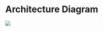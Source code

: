 # Architecture Diagram

[![](https://mermaid.ink/img/pako:eNqtmN1v2zYQwP8VQn3IGthBYqeuowEDuiTN8hCsaIIB27wHSqJsNpQokFRS9-N_3x0pUZ9OnbZ5iqjj8X53x7uTPwexTFgQBmtFiw25-32VE_jTZeQWVsGdNFSQ27IoxJacUxGXghou81XgRK242QpGrGQlmHIhwhfLZXycHE_gvZL3LHwxY_PTU_88feSJ2YSz4mOjqaXjl39XweFhe8G8PDwkX7wRTBOzYcRYA7U7V6bwfM9yTaghNN-SNX9gOTE8A8EJ4XksyoTnaxJJs4FHbnizmeaJ350kDB42SpZrlEsd9NEq-O9lGIZpmcfWCd7w6fS3L6vgOi9KE5ILutVEw2GMXLGcaa5XwRcSl5n13QO7rvU5xrEXCahwuG_i6j3yWlZvDkmVzAiIkmN4Zb0Rl0qx3ODihBRKPnCLS4nOaaE30jgXoZoKdQ0WKtCekGi7D2k7zB3qO-tkJEXjbxG_oneYg9U6njJ_YMq4aHLU5eJ1YA7gEbmsubidMAEUYKpz7topmpBYQSBjEEqlws2API0oCsZNxuqaKaGGNjwj3h-J5pScODIutl7urVTwsqYbedNE8YIZpsAuG8Qn_G4JmsS1YWRaQ0h5heeJIKz9fFAM4q9hp9juDuCYpV3ivxlVIwk82IhyO-jtqy3qcfzvlPzAYgiylWyZ7MIE_2D0ccMELt-HUls-54y8xPBz3eIEvz0DEI3Zi9Cf8B4OcGTdpRZRqwxVJnbts9VGqkIqF6sOAGS1YkkZs9YmCbfAZv5ust25-r6OPNolukk7suvEwb1T7IHLUqP4gSbnXpB4ycPDyhqfW3tlUt8e5_Bdtwjf9k3CtQO0DPNlL3M6odrHjs6GHec3jkahp44fFsZbAztj8hcVJXPn2X4zaHLXVR9q99rq1rCEpVA1Et-raCbL3LQanWYGmx1en5yZR6nuD3RdGetM0tYQZyrLk1U-aPPnXPmqsk-zb8l3Wj6L4mgZPaflDzQ5nwyXx9v_wB9VB8R-_gC5QyOBl8zKZlTdMxgDEp6mTNmaaoEj8BuDaitkfA-uxjmgzKuHSqsvU0UTElUKpvccCZrmWJSR4PEbAfqtb1ugVQZaAdJItF005gVnoZ0FnHJCm72NO8AJca1I5tA0oSXyhCn0AMJOy4IU8CgTbV2gmGBA_QThMAl2MLNY6q02LBvAXtZvxiDvFI3vPWAFBY7HtuBVkoRBv5NFBpQTAvmcQC0GU5z5tktuQMoHMOMQNSPznwLGYXQBZUoPwK7rN2NgrWkgL7MI6j7kb62r5vUp6BvDBMjBCY8IpQsW8xRijZvsQryBjiJ-Chb0LQZjmVE8KkfpzkGAtCXGKG8k1Cx8NwggtD88AlPQa5j0I0ZjkEncmOMp0W_fT7j3YD6rMEcaIlpzXk3ZoM-SvmepsNONG8gGNan6nJD1l0ZS4ndLq_fD1YNnqC26Gt6PdveZscu0D2Z__q4anhVu1Xp7u_y1tHh_MFHA5FYnbZN7VYlocq93NfvFc_cMPz6bj12v70JtjVC7U_sHNT8Rl0uY5UHln-A7O4veQCNCbVCF8PlNCp69u7p0AfFSdpnAurtNsEf7MSCjH8DTtf8h0_pOrx3K8OjnGPlWlqprZQordm7q2ukFdc9ScC9-ZkM29PNjND2gqpXC9ifD1tWwbAuA_fhrtawdSE8kSYV09yi7RDAmjQDVYkOerBAMW223RA9Kb03iKrf97haiX9d3UHw7L2uYjWK9NDK4NAbkRftIb3lOBf_UChGkEBrbL8s-RiC-ztGYR242OETijtoBbmzYQfbEwNMju7qEW2fsqNwwWE9fuY9lLE9W2ELAeK3c8RJSxeZWNf-48LSmIJxnIrbmuUWoC_M3kqs1KceCan3BUlK3nO4vXL1ptz_s_tpTgkWuUhCdLhlNnqvAd4Uf0uK-Cn5IhfVWd_T_toZgEmTQSShPgjD4jBpXAV54CHwI_0KibQx-cXwFQQpJeLvN4yA0qmSToCzAeeyCU6gUWRCmVGhYLWj-j5RZLQSPQfg5-BiEx0fLxfLsbDGfzU4XZyevXs8nwTYIp_Pl0fHy5NXJ8vVyPlu8Xs5efZ0En6yK2dHibHayXMzn89OTs8UMdthfAf1hLMGp5sb9bmp_Pv36P3RAYeU?type=png)](https://mermaid.live/edit#pako:eNqtmN1v2zYQwP8VQn3IGthBYqeuowEDuiTN8hCsaIIB27wHSqJsNpQokFRS9-N_3x0pUZ9OnbZ5iqjj8X53x7uTPwexTFgQBmtFiw25-32VE_jTZeQWVsGdNFSQ27IoxJacUxGXghou81XgRK242QpGrGQlmHIhwhfLZXycHE_gvZL3LHwxY_PTU_88feSJ2YSz4mOjqaXjl39XweFhe8G8PDwkX7wRTBOzYcRYA7U7V6bwfM9yTaghNN-SNX9gOTE8A8EJ4XksyoTnaxJJs4FHbnizmeaJ350kDB42SpZrlEsd9NEq-O9lGIZpmcfWCd7w6fS3L6vgOi9KE5ILutVEw2GMXLGcaa5XwRcSl5n13QO7rvU5xrEXCahwuG_i6j3yWlZvDkmVzAiIkmN4Zb0Rl0qx3ODihBRKPnCLS4nOaaE30jgXoZoKdQ0WKtCekGi7D2k7zB3qO-tkJEXjbxG_oneYg9U6njJ_YMq4aHLU5eJ1YA7gEbmsubidMAEUYKpz7topmpBYQSBjEEqlws2API0oCsZNxuqaKaGGNjwj3h-J5pScODIutl7urVTwsqYbedNE8YIZpsAuG8Qn_G4JmsS1YWRaQ0h5heeJIKz9fFAM4q9hp9juDuCYpV3ivxlVIwk82IhyO-jtqy3qcfzvlPzAYgiylWyZ7MIE_2D0ccMELt-HUls-54y8xPBz3eIEvz0DEI3Zi9Cf8B4OcGTdpRZRqwxVJnbts9VGqkIqF6sOAGS1YkkZs9YmCbfAZv5ust25-r6OPNolukk7suvEwb1T7IHLUqP4gSbnXpB4ycPDyhqfW3tlUt8e5_Bdtwjf9k3CtQO0DPNlL3M6odrHjs6GHec3jkahp44fFsZbAztj8hcVJXPn2X4zaHLXVR9q99rq1rCEpVA1Et-raCbL3LQanWYGmx1en5yZR6nuD3RdGetM0tYQZyrLk1U-aPPnXPmqsk-zb8l3Wj6L4mgZPaflDzQ5nwyXx9v_wB9VB8R-_gC5QyOBl8zKZlTdMxgDEp6mTNmaaoEj8BuDaitkfA-uxjmgzKuHSqsvU0UTElUKpvccCZrmWJSR4PEbAfqtb1ugVQZaAdJItF005gVnoZ0FnHJCm72NO8AJca1I5tA0oSXyhCn0AMJOy4IU8CgTbV2gmGBA_QThMAl2MLNY6q02LBvAXtZvxiDvFI3vPWAFBY7HtuBVkoRBv5NFBpQTAvmcQC0GU5z5tktuQMoHMOMQNSPznwLGYXQBZUoPwK7rN2NgrWkgL7MI6j7kb62r5vUp6BvDBMjBCY8IpQsW8xRijZvsQryBjiJ-Chb0LQZjmVE8KkfpzkGAtCXGKG8k1Cx8NwggtD88AlPQa5j0I0ZjkEncmOMp0W_fT7j3YD6rMEcaIlpzXk3ZoM-SvmepsNONG8gGNan6nJD1l0ZS4ndLq_fD1YNnqC26Gt6PdveZscu0D2Z__q4anhVu1Xp7u_y1tHh_MFHA5FYnbZN7VYlocq93NfvFc_cMPz6bj12v70JtjVC7U_sHNT8Rl0uY5UHln-A7O4veQCNCbVCF8PlNCp69u7p0AfFSdpnAurtNsEf7MSCjH8DTtf8h0_pOrx3K8OjnGPlWlqprZQordm7q2ukFdc9ScC9-ZkM29PNjND2gqpXC9ifD1tWwbAuA_fhrtawdSE8kSYV09yi7RDAmjQDVYkOerBAMW223RA9Kb03iKrf97haiX9d3UHw7L2uYjWK9NDK4NAbkRftIb3lOBf_UChGkEBrbL8s-RiC-ztGYR242OETijtoBbmzYQfbEwNMju7qEW2fsqNwwWE9fuY9lLE9W2ELAeK3c8RJSxeZWNf-48LSmIJxnIrbmuUWoC_M3kqs1KceCan3BUlK3nO4vXL1ptz_s_tpTgkWuUhCdLhlNnqvAd4Uf0uK-Cn5IhfVWd_T_toZgEmTQSShPgjD4jBpXAV54CHwI_0KibQx-cXwFQQpJeLvN4yA0qmSToCzAeeyCU6gUWRCmVGhYLWj-j5RZLQSPQfg5-BiEx0fLxfLsbDGfzU4XZyevXs8nwTYIp_Pl0fHy5NXJ8vVyPlu8Xs5efZ0En6yK2dHibHayXMzn89OTs8UMdthfAf1hLMGp5sb9bmp_Pv36P3RAYeU)